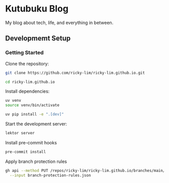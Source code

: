 # Kutubuku Blog

My blog about tech, life, and everything in between.

## Developmemt Setup

### Getting Started

Clone the repository:

```bash
git clone https://github.com/ricky-lim/ricky-lim.github.io.git

cd ricky-lim.github.io
```

Install dependencies:

```bash
uv venv
source venv/bin/activate

uv pip install -e ".[dev]"
```

Start the development server:

```bash
lektor server
```

Install pre-commit hooks

```bash
pre-commit install
```

Apply branch protection rules

```bash
gh api --method PUT /repos/ricky-lim/ricky-lim.github.io/branches/main/protection \
  --input branch-protection-rules.json
```
